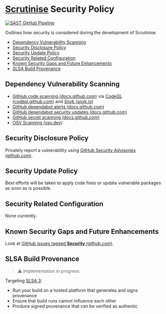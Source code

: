 # [Scrutinise](https://github.com/dbtedman/scrutinise) Security Policy

[![SAST GitHub Pipeline](https://img.shields.io/github/actions/workflow/status/dbtedman/scrutinise/sast.yml?branch=main&style=for-the-badge&logo=github&label=sast)](https://github.com/dbtedman/scrutinise/actions/workflows/sast.yml)

Outlines how security is considered during the development of Scrutinise.

- [Dependency Vulnerability Scanning](#dependency-vulnerability-scanning)
- [Security Disclosure Policy](#security-disclosure-policy)
- [Security Update Policy](#security-update-policy)
- [Security Related Configuration](#security-related-configuration)
- [Known Security Gaps and Future Enhancements](#known-security-gaps-and-future-enhancements)
- [SLSA Build Provenance](#slsa-build-provenance)

## Dependency Vulnerability Scanning

- [GitHub code scanning (docs.github.com)](https://docs.github.com/en/code-security/code-scanning/automatically-scanning-your-code-for-vulnerabilities-and-errors/about-code-scanning)
  via [CodeQL (codeql.github.com)](https://codeql.github.com) and [Snyk (snyk.io)](https://snyk.io)
- [GitHub dependabot alerts (docs.github.com)](https://docs.github.com/en/code-security/dependabot/dependabot-alerts/about-dependabot-alerts)
- [GitHub dependabot security updates (docs.github.com)](https://docs.github.com/en/code-security/dependabot/dependabot-security-updates/about-dependabot-security-updates)
- [GitHub secret scanning (docs.github.com)](https://docs.github.com/en/code-security/secret-scanning/about-secret-scanning)
- [OSV Scanning (osv.dev)](https://osv.dev/)

## Security Disclosure Policy

Privately report a vulnerability
using [GitHub Security Advisories (github.com)](https://github.com/dbtedman/scrutinise/security/advisories).

## Security Update Policy

Best efforts will be taken to apply code fixes or update vulnerable packages as soon as is possible.

## Security Related Configuration

None currently.

## Known Security Gaps and Future Enhancements

Look at [GitHub issues tagged **Security** (github.com)](https://github.com/dbtedman/security/labels/security).

## SLSA Build Provenance

> ⚠️ Implementation in progress.

Targeting [SLSA 3](https://slsa.dev/get-started#SLSA3):

- Run your build on a hosted platform that generates and signs provenance
- Ensure that build runs cannot influence each other
- Produce signed provenance that can be verified as authentic
